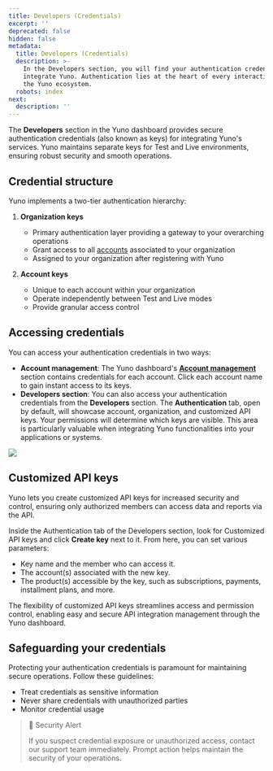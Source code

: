 ```yaml
---
title: Developers (Credentials)
excerpt: ''
deprecated: false
hidden: false
metadata:
  title: Developers (Credentials)
  description: >-
    In the Developers section, you will find your authentication credentials to
    integrate Yuno. Authentication lies at the heart of every interaction within
    the Yuno ecosystem.
  robots: index
next:
  description: ''
---
```

The **Developers** section in the Yuno dashboard provides secure authentication credentials (also known as keys) for integrating Yuno's services. Yuno maintains separate keys for Test and Live environments, ensuring robust security and smooth operations.

## Credential structure

Yuno implements a two-tier authentication hierarchy:

1. **Organization keys**
   * Primary authentication layer providing a gateway to your overarching operations
   * Grant access to all [accounts](https://docs.y.uno/docs/account-management) associated to your organization
   * Assigned to your organization after registering with Yuno

2. **Account keys**
   * Unique to each account within your organization
   * Operate independently between Test and Live modes
   * Provide granular access control

## Accessing credentials

You can access your authentication credentials in two ways:

* **Account management**: The Yuno dashboard's [**Account management**](https://dashboard.y.uno/accounts) section contains credentials for each account. Click each account name to gain instant access to its keys.
* **Developers section**:  You can also access your authentication credentials from the **Developers** section. The **Authentication** tab, open by default, will showcase account, organization, and customized API keys. Your permissions will determine which keys are visible. This area is particularly valuable when integrating Yuno functionalities into your applications or systems.

<Image align="center" src="https://files.readme.io/4c104b79c95009ee44608cb0cf48164fb7ca5cd457f7dee203004bb3170b52c2-Developers.png" />

## Customized API keys

Yuno lets you create customized API keys for increased security and control, ensuring only authorized members can access data and reports via the API.

Inside the Authentication tab of the Developers section, look for Customized API keys and click **Create key** next to it. From here, you can set various parameters:

* Key name and the member who can access it.
* The account(s) associated with the new key.
* The product(s) accessible by the key, such as subscriptions, payments, installment plans, and more.

The flexibility of customized API keys streamlines access and permission control, enabling easy and secure API integration management through the Yuno dashboard.

## Safeguarding your credentials

Protecting your authentication credentials is paramount for maintaining secure operations. Follow these guidelines:

* Treat credentials as sensitive information
* Never share credentials with unauthorized parties
* Monitor credential usage

> 📘 Security Alert
>
> If you suspect credential exposure or unauthorized access, contact our support team immediately. Prompt action helps maintain the security of your operations.